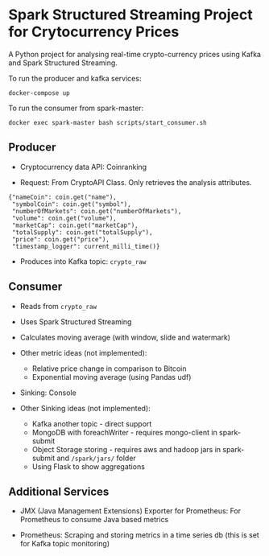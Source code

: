 # Spark Structured Streaming Project for Crytocurrency Prices

A Python project for analysing real-time crypto-currency prices using Kafka and Spark Structured Streaming.

To run the producer and kafka services:

`docker-compose up`

To run the consumer from spark-master:

`docker exec spark-master bash scripts/start_consumer.sh`

## Producer

* Cryptocurrency data API: Coinranking

* Request: From CryptoAPI Class. Only retrieves the analysis attributes.

```
{"nameCoin": coin.get("name"),
 "symbolCoin": coin.get("symbol"),
 "numberOfMarkets": coin.get("numberOfMarkets"),
 "volume": coin.get("volume"),
 "marketCap": coin.get("marketCap"),
 "totalSupply": coin.get("totalSupply"),
 "price": coin.get("price"),
 "timestamp_logger": current_milli_time()}
```

* Produces into Kafka topic: `crypto_raw`

## Consumer

* Reads from `crypto_raw`

* Uses Spark Structured Streaming

* Calculates moving average (with window, slide and watermark)

* Other metric ideas (not implemented):
    
    * Relative price change in comparison to Bitcoin
    * Exponential moving average (using Pandas udf)

* Sinking: Console

* Other Sinking ideas (not implemented):

    * Kafka another topic - direct support
    * MongoDB with foreachWriter - requires mongo-client in spark-submit 
    * Object Storage storing - requires aws and hadoop jars in spark-submit and `/spark/jars/` folder
    * Using Flask to show aggregations

## Additional Services

* JMX (Java Management Extensions) Exporter for Prometheus: For Prometheus to consume Java based metrics

* Prometheus: Scraping and storing metrics in a time series db (this is set for Kafka topic monitoring)



